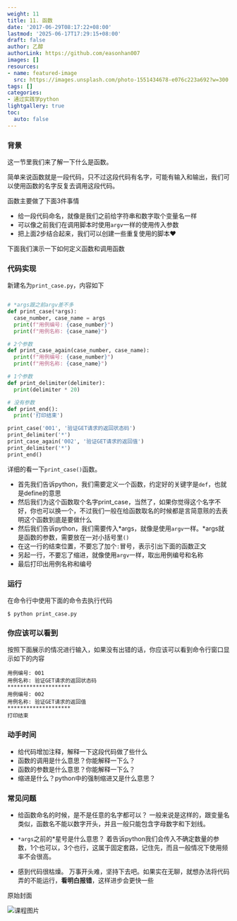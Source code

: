 ```yaml
---
weight: 11
title: 11. 函数
date: '2017-06-29T08:17:22+08:00'
lastmod: '2025-06-17T17:29:15+08:00'
draft: false
author: 乙醇
authorLink: https://github.com/easonhan007
images: []
resources:
- name: featured-image
  src: https://images.unsplash.com/photo-1551434678-e076c223a692?w=300
tags: []
categories:
- 通过实践学python
lightgallery: true
toc:
  auto: false
---
```




### 背景

这一节里我们来了解一下什么是函数。

简单来说函数就是一段代码，只不过这段代码有名字，可能有输入和输出，我们可以使用函数的名字反复去调用这段代码。

函数主要做了下面3件事情

* 给一段代码命名，就像是我们之前给字符串和数字取个变量名一样
* 可以像之前我们在调用脚本时使用```argv```一样的使用传入参数
* 把上面2步结合起来，我们可以创建一些重复使用的脚本❤️

下面我们演示一下如何定义函数和调用函数

### 代码实现

新建名为```print_case.py```，内容如下

```python

# *args跟之前argv差不多
def print_case(*args):
  case_number, case_name = args
  print(f"用例编号: {case_number}")
  print(f"用例名称: {case_name}")

# 2个参数
def print_case_again(case_number, case_name):
  print(f"用例编号: {case_number}")
  print(f"用例名称: {case_name}")

# 1个参数
def print_delimiter(delimiter):
  print(delimiter * 20)

# 没有参数
def print_end():
  print('打印结束')

print_case('001', '验证GET请求的返回状态码')
print_delimiter('*')
print_case_again('002', '验证GET请求的返回值')
print_delimiter('*')
print_end()

```

详细的看一下```print_case()```函数。

* 首先我们告诉python，我们需要定义一个函数，约定好的关键字是```def```，也就是define的意思
* 然后我们为这个函数取个名字print_case，当然了，如果你觉得这个名字不好，你也可以换一个，不过我们一般在给函数取名的时候都是言简意赅的去表明这个函数到底是要做什么
* 然后我们告诉python，我们需要传入*args，就像是使用```argv```一样。*args就是函数的参数，需要放在一对小括号里```()```
* 在这一行的结束位置，不要忘了加个```:```冒号，表示引出下面的函数正文
* 另起一行，不要忘了缩进，就像使用```argv```一样，取出用例编号和名称
* 最后打印出用例名称和编号

### 运行

在命令行中使用下面的命令去执行代码

```
$ python print_case.py

```

### 你应该可以看到

按照下面展示的情况进行输入，如果没有出错的话，你应该可以看到命令行窗口显示如下的内容

```
用例编号: 001
用例名称: 验证GET请求的返回状态码
********************
用例编号: 002
用例名称: 验证GET请求的返回值
********************
打印结束
```
### 动手时间

* 给代码增加注释，解释一下这段代码做了些什么
* 函数的调用是什么意思？你能解释一下么？
* 函数的参数是什么意思？你能解释一下么？
* 缩进是什么？python中的强制缩进又是什么意思？

### 常见问题

* 给函数命名的时候，是不是任意的名字都可以？ 一般来说是这样的，跟变量名类似，函数名不能以数字开头，并且一般只能包含字母数字和下划线。

* ```*args```之前的*星号是什么意思？ 着告诉python我们会传入不确定数量的参数，1个也可以，3个也行，这属于固定套路，记住先，而且一般情况下使用频率不会很高。

* 感到代码很枯燥。 万事开头难，坚持下去吧。如果实在无聊，就想办法将代码弄的不能运行，**看明白报错**，这样进步会更快一些



原始封面

![课程图片](https://images.unsplash.com/photo-1551434678-e076c223a692?w=300)

